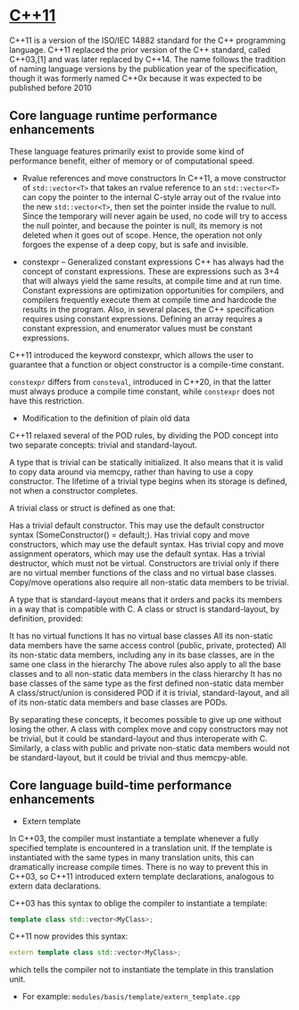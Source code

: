 # [C++11](https://en.wikipedia.org/wiki/C++11)

C++11 is a version of the ISO/IEC 14882 standard for the C++ programming language. C++11 replaced the prior version of the C++ standard, called C++03,[1] and was later replaced by C++14. The name follows the tradition of naming language versions by the publication year of the specification, though it was formerly named C++0x because it was expected to be published before 2010

## Core language runtime performance enhancements
These language features primarily exist to provide some kind of performance benefit, either of memory or of computational speed.
- Rvalue references and move constructors
In C++11, a move constructor of `std::vector<T>` that takes an rvalue reference to an `std::vector<T>` can copy the pointer to the internal C-style array out of the rvalue into the new `std::vector<T>`, then set the pointer inside the rvalue to null. Since the temporary will never again be used, no code will try to access the null pointer, and because the pointer is null, its memory is not deleted when it goes out of scope. Hence, the operation not only forgoes the expense of a deep copy, but is safe and invisible.

- constexpr – Generalized constant expressions
C++ has always had the concept of constant expressions. These are expressions such as 3+4 that will always yield the same results, at compile time and at run time. Constant expressions are optimization opportunities for compilers, and compilers frequently execute them at compile time and hardcode the results in the program. Also, in several places, the C++ specification requires using constant expressions. Defining an array requires a constant expression, and enumerator values must be constant expressions.

C++11 introduced the keyword constexpr, which allows the user to guarantee that a function or object constructor is a compile-time constant.

`constexpr` differs from `consteval`, introduced in C++20, in that the latter must always produce a compile time constant, while `constexpr` does not have this restriction.

- Modification to the definition of plain old data

C++11 relaxed several of the POD rules, by dividing the POD concept into two separate concepts: trivial and standard-layout.

A type that is trivial can be statically initialized. It also means that it is valid to copy data around via memcpy, rather than having to use a copy constructor. The lifetime of a trivial type begins when its storage is defined, not when a constructor completes.

A trivial class or struct is defined as one that:

Has a trivial default constructor. This may use the default constructor syntax (SomeConstructor() = default;).
Has trivial copy and move constructors, which may use the default syntax.
Has trivial copy and move assignment operators, which may use the default syntax.
Has a trivial destructor, which must not be virtual.
Constructors are trivial only if there are no virtual member functions of the class and no virtual base classes. Copy/move operations also require all non-static data members to be trivial.

A type that is standard-layout means that it orders and packs its members in a way that is compatible with C. A class or struct is standard-layout, by definition, provided:

It has no virtual functions
It has no virtual base classes
All its non-static data members have the same access control (public, private, protected)
All its non-static data members, including any in its base classes, are in the same one class in the hierarchy
The above rules also apply to all the base classes and to all non-static data members in the class hierarchy
It has no base classes of the same type as the first defined non-static data member
A class/struct/union is considered POD if it is trivial, standard-layout, and all of its non-static data members and base classes are PODs.

By separating these concepts, it becomes possible to give up one without losing the other. A class with complex move and copy constructors may not be trivial, but it could be standard-layout and thus interoperate with C. Similarly, a class with public and private non-static data members would not be standard-layout, but it could be trivial and thus memcpy-able.


## Core language build-time performance enhancements
- Extern template

In C++03, the compiler must instantiate a template whenever a fully specified template is encountered in a translation unit. If the template is instantiated with the same types in many translation units, this can dramatically increase compile times. There is no way to prevent this in C++03, so C++11 introduced extern template declarations, analogous to extern data declarations.

C++03 has this syntax to oblige the compiler to instantiate a template:
```c++
template class std::vector<MyClass>;
```

C++11 now provides this syntax:
```c++
extern template class std::vector<MyClass>;
```
which tells the compiler not to instantiate the template in this translation unit.

- For example: `modules/basis/template/extern_template.cpp`
